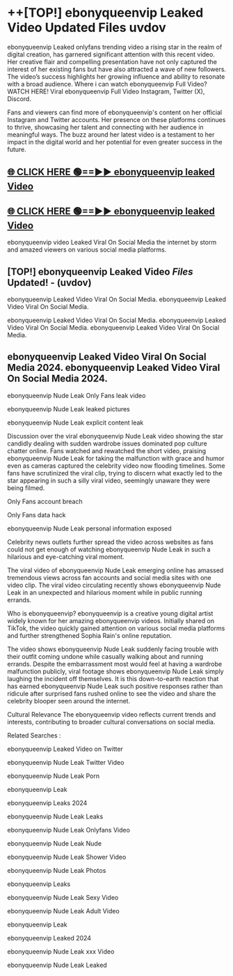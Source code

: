 # ++[TOP!] ebonyqueenvip Leaked Video Updated Files uvdov<br>

ebonyqueenvip Leaked onlyfans trending video a rising star in the realm of digital creation, has garnered significant attention with this recent video. Her creative flair and compelling presentation have not only captured the interest of her existing fans but have also attracted a wave of new followers. The video’s success highlights her growing influence and ability to resonate with a broad audience.
Where i can watch ebonyqueenvip Full Video? WATCH HERE! Viral ebonyqueenvip Full Video Instagram, Twitter (X), Discord.


Fans and viewers can find more of ebonyqueenvip's content on her official Instagram and Twitter accounts. Her presence on these platforms continues to thrive, showcasing her talent and connecting with her audience in meaningful ways. The buzz around her latest video is a testament to her impact in the digital world and her potential for even greater success in the future.


## [🌐 CLICK HERE 🟢==►► ebonyqueenvip leaked Video ](https://xnudes.xyz/go)

## [🌐 CLICK HERE 🟢==►► ebonyqueenvip leaked Video ](https://xnudes.xyz/go)



ebonyqueenvip video Leaked Viral On Social Media the internet by storm and amazed viewers on various social media platforms.


## [TOP!] ebonyqueenvip Leaked Video *Files* Updated! - (uvdov)

ebonyqueenvip Leaked Video Viral On Social Media. ebonyqueenvip Leaked Video Viral On Social Media.

ebonyqueenvip Leaked Video Viral On Social Media. ebonyqueenvip Leaked Video Viral On Social Media. ebonyqueenvip Leaked Video Viral On Social Media.


## ebonyqueenvip Leaked Video Viral On Social Media 2024. ebonyqueenvip Leaked Video Viral On Social Media 2024.
ebonyqueenvip Nude Leak Only Fans leak video

ebonyqueenvip Nude Leak leaked pictures

ebonyqueenvip Nude Leak explicit content leak

Discussion over the viral ebonyqueenvip Nude Leak video showing the star candidly dealing with sudden wardrobe issues dominated pop culture chatter online. Fans watched and rewatched the short video, praising ebonyqueenvip Nude Leak for taking the malfunction with grace and humor even as cameras captured the celebrity video now flooding timelines. Some fans have scrutinized the viral clip, trying to discern what exactly led to the star appearing in such a silly viral video, seemingly unaware they were being filmed.


Only Fans account breach

Only Fans data hack

ebonyqueenvip Nude Leak personal information exposed

Celebrity news outlets further spread the video across websites as fans could not get enough of watching ebonyqueenvip Nude Leak in such a hilarious and eye-catching viral moment.


The viral video of ebonyqueenvip Nude Leak emerging online has amassed tremendous views across fan accounts and social media sites with one video clip. The viral video circulating recently shows ebonyqueenvip Nude Leak in an unexpected and hilarious moment while in public running errands.


Who is ebonyqueenvip? ebonyqueenvip is a creative young digital artist widely known for her amazing ebonyqueenvip videos. Initially shared on TikTok, the video quickly gained attention on various social media platforms and further strengthened Sophia Rain's online reputation.

The video shows ebonyqueenvip Nude Leak suddenly facing trouble with their outfit coming undone while casually walking about and running errands. Despite the embarrassment most would feel at having a wardrobe malfunction publicly, viral footage shows ebonyqueenvip Nude Leak simply laughing the incident off themselves. It is this down-to-earth reaction that has earned ebonyqueenvip Nude Leak such positive responses rather than ridicule after surprised fans rushed online to see the video and share the celebrity blooper seen around the internet.

Cultural Relevance The ebonyqueenvip video reflects current trends and interests, contributing to broader cultural conversations on social media.

Related Searches :

ebonyqueenvip Leaked Video on Twitter

ebonyqueenvip Nude Leak Twitter Video

ebonyqueenvip Nude Leak Porn

ebonyqueenvip Leak 

ebonyqueenvip Leaks 2024

ebonyqueenvip Nude Leak Leaks

ebonyqueenvip Nude Leak Onlyfans Video

ebonyqueenvip Nude Leak Nude

ebonyqueenvip Nude Leak Shower Video

ebonyqueenvip Nude Leak Photos

ebonyqueenvip Leaks

ebonyqueenvip Nude Leak Sexy Video

ebonyqueenvip Nude Leak Adult Video

ebonyqueenvip Leak

ebonyqueenvip Leaked 2024

ebonyqueenvip Nude Leak xxx Video

ebonyqueenvip Nude Leak Leaked